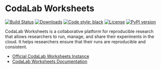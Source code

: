 # CodaLab Worksheets

[![Build Status](https://github.com/codalab/codalab-worksheets/workflows/CI/badge.svg)](https://github.com/codalab/codalab-worksheets/actions)
[![Downloads](https://pepy.tech/badge/codalab)](https://pepy.tech/project/codalab)
[![Code style: black](https://img.shields.io/badge/code%20style-black-000000.svg)](https://github.com/ambv/black)
[![License](https://img.shields.io/badge/License-Apache%202.0-blue.svg)](https://opensource.org/licenses/Apache-2.0)
[![PyPI version](https://badge.fury.io/py/codalab.svg)](https://badge.fury.io/py/codalab)


CodaLab Worksheets is a collaborative platform for reproducible research that allows researchers to run, manage, and share their experiments in the cloud. It helps researchers ensure that their runs are reproducible and consistent.

* [Official CodaLab Worksheets Instance](https://worksheets.codalab.org/)
* [CodaLab Worksheets Documentation](https://codalab-worksheets.readthedocs.io/en/latest/)
